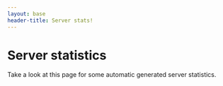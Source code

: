 ```yaml
---
layout: base
header-title: Server stats! 
---
```


Server statistics
=================

Take a look at this page for some automatic generated server statistics.
